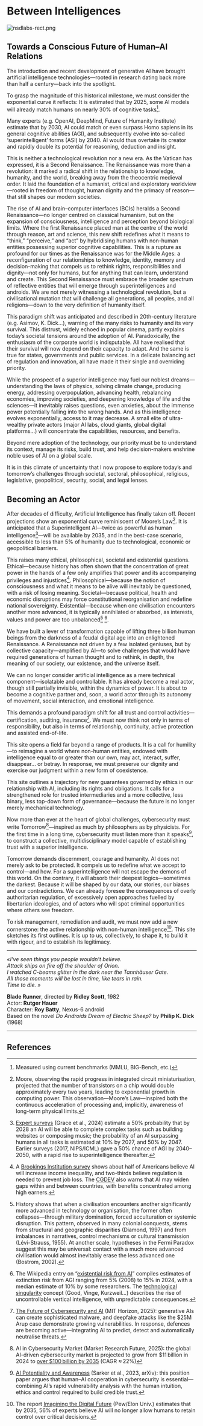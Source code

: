# Between Intelligences

![nsdlabs-rect.png](./assets/banner/intro.png)

## Towards a Conscious Future of Human–AI Relations

The introduction and recent development of generative AI have brought artificial intelligence technologies—rooted in research dating back more than half a century—back into the spotlight.

To grasp the magnitude of this historical milestone, we must consider the exponential curve it reflects: It is estimated that by 2025, some AI models will already match humans on nearly 30% of cognitive tasks[^1].

Many experts (e.g. OpenAI, DeepMind, Future of Humanity Institute) estimate that by 2030, AI could match or even surpass Homo sapiens in its general cognitive abilities (AGI), and subsequently evolve into so-called ‘superintelligent’ forms (ASI) by 2040. AI would thus overtake its creator and rapidly double its potential for reasoning, deduction and insight.

This is neither a technological revolution nor a new era. As the Vatican has expressed, it is a Second Renaissance. The Renaissance was more than a revolution: it marked a radical shift in the relationship to knowledge, humanity, and the world, breaking away from the theocentric medieval order. It laid the foundation of a humanist, critical and exploratory worldview—rooted in freedom of thought, human dignity and the primacy of reason—that still shapes our modern societies.

The rise of AI and brain–computer interfaces (BCIs) heralds a Second Renaissance—no longer centred on classical humanism, but on the expansion of consciousness, intelligence and perception beyond biological limits. Where the first Renaissance placed man at the centre of the world through reason, art and science, this new shift redefines what it means to “think,” “perceive,” and “act” by hybridising humans with non-human entities possessing superior cognitive capabilities. This is a rupture as profound for our times as the Renaissance was for the Middle Ages: a reconfiguration of our relationships to knowledge, identity, memory and decision-making that compels us to rethink rights, responsibilities and dignity—not only for humans, but for anything that can learn, understand and create. This Second Renaissance must embrace the broader spectrum of reflective entities that will emerge through superintelligences and androids. We are not merely witnessing a technological revolution, but a civilisational mutation that will challenge all generations, all peoples, and all religions—down to the very definition of humanity itself.

This paradigm shift was anticipated and described in 20th-century literature (e.g. Asimov, K. Dick…), warning of the many risks to humanity and its very survival. This distrust, widely echoed in popular cinema, partly explains today’s societal tensions around the adoption of AI. Paradoxically, the enthusiasm of the corporate world is indisputable. All have realised that their survival will now depend on their capacity to adapt. And the same is true for states, governments and public services. In a delicate balancing act of regulation and innovation, all have made it their single and overriding priority.

While the prospect of a superior intelligence may fuel our noblest dreams—understanding the laws of physics, solving climate change, producing energy, addressing overpopulation, advancing health, rebalancing economies, improving societies, and deepening knowledge of life and the sciences—it inevitably raises questions, even anxieties, about the immense power potentially falling into the wrong hands. And as this intelligence evolves exponentially, access to it may decrease. A small elite of ultra-wealthy private actors (major AI labs, cloud giants, global digital platforms…) will concentrate the capabilities, resources, and benefits.

Beyond mere adoption of the technology, our priority must be to understand its context, manage its risks, build trust, and help decision-makers enshrine noble uses of AI on a global scale.

It is in this climate of uncertainty that I now propose to explore today’s and tomorrow’s challenges through societal, sectoral, philosophical, religious, legislative, geopolitical, security, social, and legal lenses.

## Becoming an Actor

After decades of difficulty, Artificial Intelligence has finally taken off. Recent projections show an exponential curve reminiscent of Moore’s Law[^2]. It is anticipated that a Superintelligent AI—twice as powerful as human intelligence[^3]—will be available by 2035, and in the best-case scenario, accessible to less than 5% of humanity due to technological, economic or geopolitical barriers.

This raises many ethical, philosophical, societal and existential questions. Ethical—because history has often shown that the concentration of great power in the hands of a few only amplifies that power and its accompanying privileges and injustices[^4]. Philosophical—because the notion of consciousness and what it means to be alive will inevitably be questioned, with a risk of losing meaning. Societal—because political, health and economic disruptions may force constitutional reorganisation and redefine national sovereignty. Existential—because when one civilisation encounters another more advanced, it is typically annihilated or absorbed, as interests, values and power are too unbalanced[^5] [^6].

We have built a lever of transformation capable of lifting three billion human beings from the darkness of a feudal digital age into an enlightened Renaissance. A Renaissance not driven by a few isolated geniuses, but by collective capacity—amplified by AI—to solve challenges that would have required generations of human thought and to rethink, in depth, the meaning of our society, our existence, and the universe itself.

We can no longer consider artificial intelligence as a mere technical component—isolatable and controllable. It has already become a real actor, though still partially invisible, within the dynamics of power. It is about to become a cognitive partner and, soon, a world actor through its autonomy of movement, social interaction, and emotional intelligence.

This demands a profound paradigm shift for all trust and control activities—certification, auditing, insurance[^7]. We must now think not only in terms of responsibility, but also in terms of relationship, continuity, active protection and assisted end-of-life.

This site opens a field far beyond a range of products. It is a call for humility—to reimagine a world where non-human entities, endowed with intelligence equal to or greater than our own, may act, interact, suffer, disappear… or betray. In response, we must preserve our dignity and exercise our judgment within a new form of coexistence.

This site outlines a trajectory for new guarantees governed by ethics in our relationship with AI, including its rights and obligations. It calls for a strengthened role for trusted intermediaries and a more collective, less binary, less top-down form of governance—because the future is no longer merely mechanical technology.

Now more than ever at the heart of global challenges, cybersecurity must write Tomorrow[^8]—inspired as much by philosophers as by physicists. For the first time in a long time, cybersecurity must listen more than it speaks[^9], to construct a collective, multidisciplinary model capable of establishing trust with a superior intelligence.

Tomorrow demands discernment, courage and humanity. AI does not merely ask to be protected. It compels us to redefine what we accept to control—and how. For a superintelligence will not escape the demons of this world. On the contrary, it will absorb their deepest logics—sometimes the darkest. Because it will be shaped by our data, our stories, our biases and our contradictions. We can already foresee the consequences of overly authoritarian regulation, of excessively open approaches fuelled by libertarian ideologies, and of actors who will spot criminal opportunities where others see freedom.

To risk management, remediation and audit, we must now add a new cornerstone: the active relationship with non-human intelligence[^10]. This site sketches its first outlines. It is up to us, collectively, to shape it, to build it with rigour, and to establish its legitimacy.

---

*«I've seen things you people wouldn't believe.*  
*Attack ships on fire off the shoulder of Orion.*  
*I watched C-beams glitter in the dark near the Tannhäuser Gate.*  
*All those moments will be lost in time, like tears in rain.*  
*Time to die. »*

**Blade Runner**, directed by **Ridley Scott**, 1982  
Actor: **Rutger Hauer**  
Character: **Roy Batty**, Nexus-6 android  
Based on the novel *Do Androids Dream of Electric Sheep?* by **Philip K. Dick** (1968)

---

## References

[^1]: Measured using current benchmarks (MMLU, BIG-Bench, etc.)

[^2]: Moore, observing the rapid progress in integrated circuit miniaturisation, projected that the number of transistors on a chip would double approximately every two years, leading to exponential growth in computing power. This observation—Moore’s Law—inspired both the continuous acceleration of processing and, implicitly, awareness of long-term physical limits.

[^3]: [Expert surveys](https://arxiv.org/abs/2401.02843) (Grace et al., 2024) estimate a 50% probability that by 2028 an AI will be able to complete complex tasks such as building websites or composing music; the probability of an AI surpassing humans in all tasks is estimated at 10% by 2027, and 50% by 2047. Earlier surveys (2017, NIPS/ICML) gave a 50% chance of AGI by 2040–2050, with a rapid rise to superintelligence thereafter.

[^4]: A [Brookings Institution survey](https://www.brookings.edu/articles/ais-impact-on-income-inequality-in-the-us) shows about half of Americans believe AI will increase income inequality, and two-thirds believe regulation is needed to prevent job loss. The [CGDEV](https://www.cgdev.org/blog/three-reasons-why-ai-may-widen-global-inequality) also warns that AI may widen gaps within and between countries, with benefits concentrated among high earners.

[^5]: History shows that when a civilisation encounters another significantly more advanced in technology or organisation, the former often collapses—through military domination, forced acculturation or systemic disruption. This pattern, observed in many colonial conquests, stems from structural and geographic disparities (Diamond, 1997) and from imbalances in narratives, control mechanisms or cultural transmission (Lévi-Strauss, 1955). At another scale, hypotheses in the Fermi Paradox suggest this may be universal: contact with a much more advanced civilisation would almost inevitably erase the less advanced one (Bostrom, 2002).

[^6]: The Wikipedia entry on “[existential risk from AI](https://en.wikipedia.org/wiki/Technological_singularity)” compiles estimates of extinction risk from AGI ranging from 5% (2008) to 15% in 2024, with a median estimate of 10% by some researchers. The [technological singularity](https://en.wikipedia.org/wiki/Technological_singularity) concept (Good, Vinge, Kurzweil…) describes the rise of uncontrollable vertical intelligence, with unpredictable consequences.

[^7]: [The Future of Cybersecurity and AI](https://cams.mit.edu/wp-content/uploads/2025-03-13-MIT-Horiszon-The-Future-of-Cybersecurity-and-AI.pdf) (MIT Horizon, 2025): generative AIs can create sophisticated malware, and deepfake attacks like the $25M Arup case demonstrate growing vulnerabilities. In response, defences are becoming active—integrating AI to predict, detect and automatically neutralise threats.

[^8]: AI in Cybersecurity Market (Market Research Future, 2025): the global AI-driven cybersecurity market is projected to grow from $11 billion in 2024 to [over $100 billion by 2035](https://www.eweek.com/news/ai-impact-human-behavior-2035-elon-university/) (CAGR ≈ 22%)

[^9]: [AI Potentiality and Awareness](https://arxiv.org/abs/2310.12162) (Sarker et al., 2023, arXiv): this position paper argues that human–AI cooperation in cybersecurity is essential—combining AI’s rapid vulnerability analysis with the human intuition, ethics and control required to build credible trust.

[^10]: The report [Imagining the Digital Future](https://www.elon.edu/u/imagining/surveys/xv2023/the-future-of-human-agency-2035/credit/) (Pew/Elon Univ.) estimates that by 2035, 56% of experts believe AI will no longer allow humans to retain control over critical decisions.
